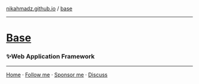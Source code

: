 [nikahmadz.github.io][nikahmadz] / [base][base]

***

# [Base][base]
### ✨Web Application Framework

[base]:https://nikahmadz.github.io/base

***

[Home][nikahmadz]
&middot; [Follow me][github]
&middot; [Sponsor me][pay]
&middot; [Discuss][discuss]

[nikahmadz]: https://nikahmadz.github.io "Go to nikahmadz.github.io"
[github]:    https://github.com/nikahmadz "Follow me on Github"
[discuss]:   https://github.com/nikahmadz/nikahmadz.github.io/discussions "Lets discuss something"
[wiki]:      https://github.com/nikahmadz/nikahmadz.github.io/wiki "You have found my little wiki!"
[pay]:       https://nikahmadz.github.io/#!pay "See payment options"
